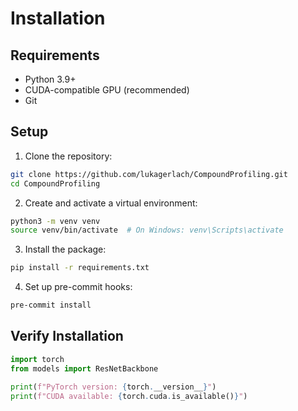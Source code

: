 # Installation

## Requirements

- Python 3.9+
- CUDA-compatible GPU (recommended)
- Git

## Setup

1. Clone the repository:
```bash
git clone https://github.com/lukagerlach/CompoundProfiling.git
cd CompoundProfiling
```

2. Create and activate a virtual environment:
```bash
python3 -m venv venv
source venv/bin/activate  # On Windows: venv\Scripts\activate
```

3. Install the package:
```bash
pip install -r requirements.txt
```

4. Set up pre-commit hooks:
```bash
pre-commit install
```

## Verify Installation

```python
import torch
from models import ResNetBackbone

print(f"PyTorch version: {torch.__version__}")
print(f"CUDA available: {torch.cuda.is_available()}")
```
